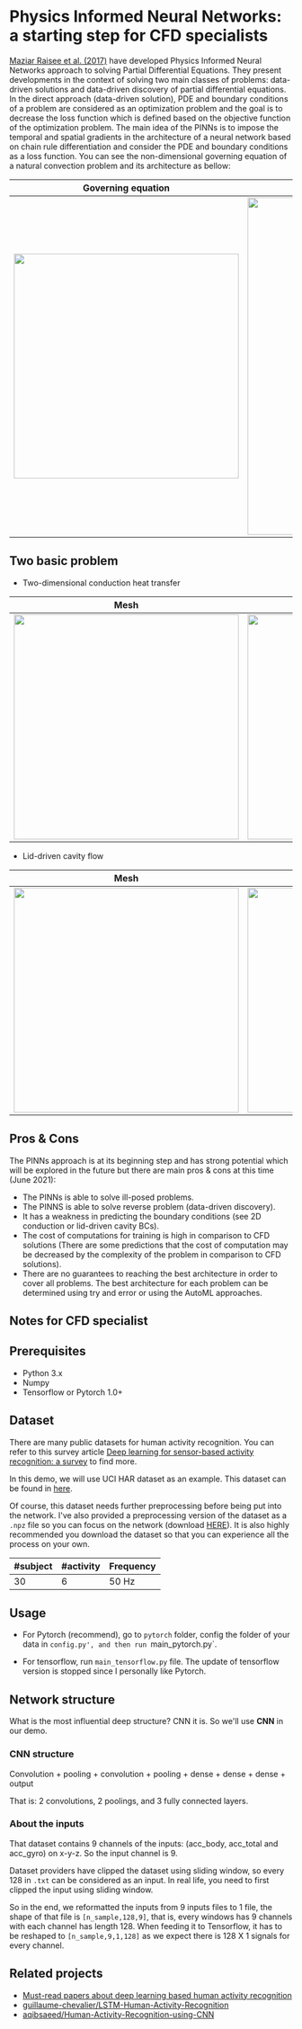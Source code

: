 # Physics Informed Neural Networks: a starting step for CFD specialists

 [Maziar Raisee et al. (2017)](https://maziarraissi.github.io/PINNs/) have developed Physics Informed Neural Networks approach to solving Partial Differential Equations. They present developments in the context of solving two main classes of problems: data-driven solutions and data-driven discovery of partial differential equations. In the direct approach (data-driven solution), PDE and boundary conditions of a problem are considered as an optimization problem and the goal is to decrease the loss function which is defined based on the objective function of the optimization problem. The main idea of the PINNs is to impose the temporal and spatial gradients in the architecture of a neural network based on chain rule differentiation and consider the PDE and boundary conditions as a loss function. You can see the non-dimensional governing equation of a natural convection problem and its architecture as bellow:
 

| Governing equation | Architecture |
| --- | --- |
| <img src="https://github.com/Vaezi92/PINNs-TF2.x/blob/main/2D-Conduction/Figs/NC-LossFunction.png" width="400"> | <img src="https://github.com/Vaezi92/PINNs-TF2.x/blob/main/2D-Conduction/Figs/NaturalConvection.png" width="600"> |

## Two basic problem

- Two-dimensional conduction heat transfer

| Mesh | Loss function | Temperature field |
| --- | --- | ---|
| <img src="https://github.com/Vaezi92/PINNs-TF2.x/blob/main/2D-Conduction/Figs/2D%20Conduction%20-%20TriMesh.png" width="400"> | <img src="https://github.com/Vaezi92/PINNs-TF2.x/blob/main/2D-Conduction/Figs/2DConduction-Lossfunction.png" width="400"> | <img src="https://github.com/Vaezi92/PINNs-TF2.x/blob/main/2D-Conduction/Figs/2D%20Conduction%20-%20TemperatureField.png" width="400"> |

- Lid-driven cavity flow

| Mesh | Pressure field | Velocity Magnitude field |
| --- | --- | ---|
| <img src="https://github.com/Vaezi92/PINNs-TF2.x/blob/main/2D-Cavity/Figs/Cavity-Mesh.png" width="400"> | <img src="https://github.com/Vaezi92/PINNs-TF2.x/blob/main/2D-Cavity/Figs/Cavity-Pressurefield.png" width="400"> | <img src="https://github.com/Vaezi92/PINNs-TF2.x/blob/main/2D-Cavity/Figs/Cavity-VelocityMagnitude.png" width="400"> |


## Pros & Cons

The PINNs approach is at its beginning step and has strong potential which will be explored in the future but there are main pros & cons at this time (June 2021):
- The PINNs is able to solve ill-posed problems.
- The PINNS is able to solve reverse problem (data-driven discovery).
- It has a weakness in predicting the boundary conditions (see 2D conduction or lid-driven cavity BCs).
- The cost of computations for training is high in comparison to CFD solutions (There are some predictions that the cost of computation may be decreased by the complexity of the problem in comparison to CFD solutions).
- There are no guarantees to reaching the best architecture in order to cover all problems. The best architecture for each problem can be determined using try and error or using the AutoML approaches.

## Notes for CFD specialist



## Prerequisites

- Python 3.x
- Numpy
- Tensorflow or Pytorch 1.0+

## Dataset

There are many public datasets for human activity recognition. You can refer to this survey article [Deep learning for sensor-based activity recognition: a survey](https://arxiv.org/abs/1707.03502) to find more.

In this demo, we will use UCI HAR dataset as an example. This dataset can be found in [here](https://archive.ics.uci.edu/ml/machine-learning-databases/00240/).

Of course, this dataset needs further preprocessing before being put into the network. I've also provided a preprocessing version of the dataset as a `.npz` file so you can focus on the network (download [HERE](https://pan.baidu.com/s/1Nx7UcPqmXVQgNVZv4Ec1yg)). It is also highly recommended you download the dataset so that you can experience all the process on your own.

| #subject | #activity | Frequency |
| --- | --- | --- |
| 30 | 6 | 50 Hz |

## Usage

- For Pytorch (recommend), go to `pytorch` folder, config the folder of your data in `config.py', and then run `main_pytorch.py`.

- For tensorflow, run `main_tensorflow.py` file. The update of tensorflow version is stopped since I personally like Pytorch.

## Network structure

What is the most influential deep structure? CNN it is. So we'll use **CNN** in our demo. 

### CNN structure

Convolution + pooling + convolution + pooling + dense + dense + dense + output

That is: 2 convolutions, 2 poolings, and 3 fully connected layers. 

### About the inputs

That dataset contains 9 channels of the inputs: (acc_body, acc_total and acc_gyro) on x-y-z. So the input channel is 9.

Dataset providers have clipped the dataset using sliding window, so every 128 in `.txt` can be considered as an input. In real life, you need to first clipped the input using sliding window.

So in the end, we reformatted the inputs from 9 inputs files to 1 file, the shape of that file is `[n_sample,128,9]`, that is, every windows has 9 channels with each channel has length 128. When feeding it to Tensorflow, it has to be reshaped to `[n_sample,9,1,128]` as we expect there is 128 X 1 signals for every channel.

## Related projects

- [Must-read papers about deep learning based human activity recognition](https://github.com/jindongwang/activityrecognition/blob/master/notes/deep.md)
- [guillaume-chevalier/LSTM-Human-Activity-Recognition](https://github.com/guillaume-chevalier/LSTM-Human-Activity-Recognition)
- [aqibsaeed/Human-Activity-Recognition-using-CNN](https://github.com/aqibsaeed/Human-Activity-Recognition-using-CNN)
